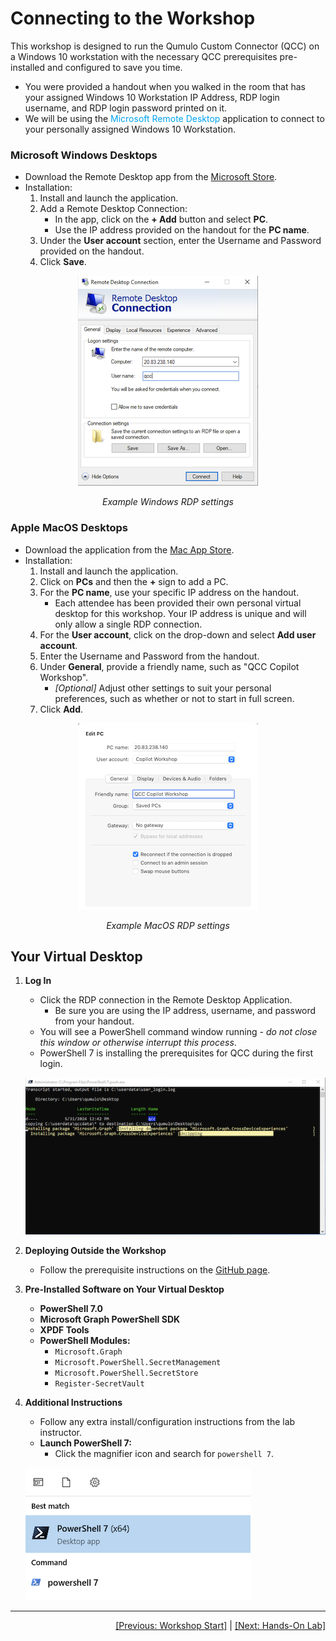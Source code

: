 
# Connecting to the Workshop 

This workshop is designed to run the Qumulo Custom Connector (QCC) on a Windows 10 workstation with the necessary QCC prerequisites pre-installed and configured to save you time.

- You were provided a handout when you walked in the room that has your assigned Windows 10 Workstation IP Address, RDP login username, and RDP login password printed on it.
- We will be using the <span style="color: #00a4ef;">Microsoft Remote Desktop</span> application to connect to your personally assigned Windows 10 Workstation.

### Microsoft Windows Desktops

- Download the Remote Desktop app from the [Microsoft Store](https://www.microsoft.com/store/p/microsoft-remote-desktop/9wzdncrfj3ps).
- Installation:
  1. Install and launch the application.
  2. Add a Remote Desktop Connection:
     - In the app, click on the **+ Add** button and select **PC**.
     - Use the IP address provided on the handout for the **PC name**.
  3. Under the **User account** section, enter the Username and Password provided on the handout.
  4. Click **Save**.

<p align="center">
  <img src="https://github.com/Qumulo/QumuloCustomConnector/blob/main/workshop/images/qcc-microsoft-rdp-settings.png?raw=true" alt="RDP settings">
</p>
<p align="center">
  <em>Example Windows RDP settings</em>
</p>

### Apple MacOS Desktops

- Download the application from the [Mac App Store](https://itunes.apple.com/app/microsoft-remote-desktop/id1295203466?mt=12).
- Installation:
  1. Install and launch the application.
  2. Click on **PCs** and then the **+** sign to add a PC.
  3. For the **PC name**, use your specific IP address on the handout.
     - Each attendee has been provided their own personal virtual desktop for this workshop. Your IP address is unique and will only allow a single RDP connection.
  4. For the **User account**, click on the drop-down and select **Add user account**.
  5. Enter the Username and Password from the handout.
  6. Under **General**, provide a friendly name, such as "QCC Copilot Workshop".
     - *[Optional]* Adjust other settings to suit your personal preferences, such as whether or not to start in full screen.
  7. Click **Add**.

<p align="center">
  <img src="https://github.com/Qumulo/QumuloCustomConnector/blob/main/workshop/images/qcc-macos-rdp-settings.png?raw=true" alt="MacOS RDP settings">
</p>
<p align="center">
  <em>Example MacOS RDP settings</em>
</p>

## Your Virtual Desktop

1. **Log In**
   - Click the RDP connection in the Remote Desktop Application.
      - Be sure you are using the IP address, username, and password from your handout.
   - You will see a PowerShell command window running - *do not close this window or otherwise interrupt this process*.
   - PowerShell 7 is installing the prerequisites for QCC during the first login.

   ![Installation](https://github.com/Qumulo/QumuloCustomConnector/blob/main/workshop/images/qcc-login-script-installing-microsoft-graph.png?raw=true)

2. **Deploying Outside the Workshop**
   - Follow the prerequisite instructions on the [GitHub page](https://github.com/Qumulo/QumuloCustomConnector).

3. **Pre-Installed Software on Your Virtual Desktop**
   - **PowerShell 7.0**
   - **Microsoft Graph PowerShell SDK**
   - **XPDF Tools**
   - **PowerShell Modules:**
     - `Microsoft.Graph`
     - `Microsoft.PowerShell.SecretManagement`
     - `Microsoft.PowerShell.SecretStore`
     - `Register-SecretVault`

4. **Additional Instructions**
   - Follow any extra install/configuration instructions from the lab instructor.
   - **Launch PowerShell 7:**
     - Click the magnifier icon and search for `powershell 7`.

   ![PowerShell 7](https://github.com/Qumulo/QumuloCustomConnector/blob/main/workshop/images/powershell7-launch.png?raw=true)

---
<div align="right">
  <a href="qcc-workshop.md">[Previous: Workshop Start]</a> | <a href="qcc-workshop-holstart.md">[Next: Hands-On Lab]</a>
</div>
